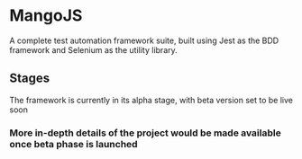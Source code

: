 # MangoJS
A complete test automation framework suite, built using Jest as the BDD framework and Selenium as the utility library. 

## Stages
The framework is currently in its alpha stage, with beta version set to be live soon

### More in-depth details of the project would be made available once beta phase is launched
